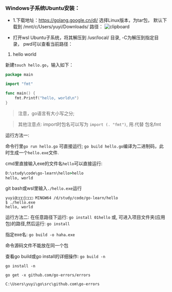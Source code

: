 ### Windows子系统Ubuntu安装：
- 1.下载地址：https://golang.google.cn/dl/ 选择Linux版本，为tar包， 默认下载到 /mnt/c/Users/yuyi/Downloads/ 路径：
![clipboard](C:\Users\yuyi\AppData\Local\YNote\data\yuyi.gz@163.com\5b6260852dd949ceb9d5d612789c4243\clipboard.png)

- 打开wsl Ubuntu子系统，将其解压到 /usr/local/ 目录, -C为解压到指定目录， pwd可以查看当前路径：

1. hello world

新建`touch hello.go`，输入如下：

```go
package main

import "fmt"

func main() {
	fmt.Printf("hello, world\n")
}
```
>注意，go语言有大小写之分;

> 其他注意点:
> import时包名可以写为 `import (. "fmt")`, 用.代替 包名fmt


运行方法一:

命令行里`go run hello.go` 可直接运行; `go build hello.go`编译为二进制码，此时生成一个`hello.exe`文件. 

cmd里直接输入exe的文件名`hello`可以直接运行:

```cmd
D:\study\code\go-learn\hello>hello
hello, world
```

git bash或wsl里输入`./hello.exe`运行
```shell
yuyi@□□□ĵ□□□ MINGW64 /d/study/code/go-learn/hello
$ ./hello.exe 
hello, world
```
运行方法二:
在任意路径下运行:
`go install 01hello`
或, 可进入项目文件夹(应用包)的路径,然后运行:
`go install`

指定exe名:
`go build -o haha.exe`

命令源码文件不能放在同一个包

查看go build或go install的详细操作:
`go build -n`

`go install -n`

`go get -x github.com/go-errors/errors`

`C:\Users\yuyi\go\src\github.com\go-errors`